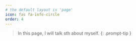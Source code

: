 ```yaml
---
# the default layout is 'page'
icon: fas fa-info-circle
order: 4
---
```


> In this page, I will talk sth about myself.
{: .prompt-tip }


